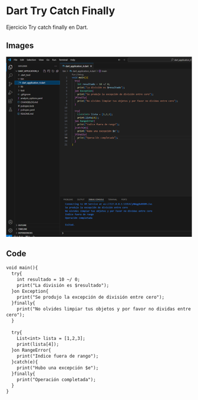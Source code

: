 # Dart Try Catch Finally

Ejercicio Try catch finally en Dart.

## Images

![Try_Catch_Finally.](./Try_Catch_Finally.PNG)

## Code

```
void main(){
  try{
    int resultado = 10 ~/ 0;
    print("La división es $resultado");
  }on Exception{
    print("Se produjo la excepción de división entre cero");
  }finally{
    print("No olvides limpiar tus objetos y por favor no dividas entre cero");
  }

  try{
    List<int> lista = [1,2,3];
    print(lista[4]);
  }on RangeError{
    print("Indice fuera de rango");
  }catch(e){
    print("Hubo una excepción $e");
  }finally{
    print("Operación completada"); 
  }
}
```
